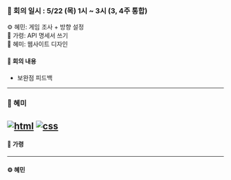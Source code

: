 ### 📝 회의 일시 : 5/22 (목) 1시 ~ 3시 (3, 4주 통합)

⚙️ 혜민: 게임 조사 + 방향 설정<br>
🔧 가령: API 명세서 쓰기<br>
🎨 혜미: 웹사이트 디자인 <br>

#### 👥 회의 내용 

- 보완점 피드백
---
### 🎨 혜미<br>
[![html](https://img.shields.io/badge/%20html-28a745)](KNU_SW_python_project_team_8/Week/3rd_Week/index.html)
[![css](https://img.shields.io/badge/%20css-28a745)](Week/3rd_Week/style.css)
---
#### 🔧 가령 <br>




---

#### ⚙️ 혜민 <br>

